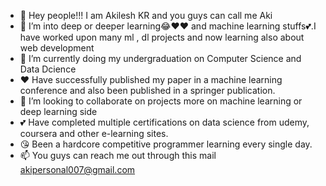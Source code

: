 - 👋 Hey people!!! I am Akilesh KR and you guys can call me Aki
- 👀 I’m into deep or deeper learning😂❤❤ and machine learning stuffs💕.I have worked upon many ml , dl projects and now learning also about web development
- 🌱 I’m currently doing my undergraduation on Computer Science and Data Dcience
- ❤️ Have successfully published my paper in a machine learning conference and also been published in a springer publication.
- 💞️ I’m looking to collaborate on projects more on machine learning or deep learning side 
- 💕 Have completed multiple certifications on data science from udemy, coursera and other e-learning sites.
- 😘 Been a hardcore competitive programmer learning every single day.
- 📫 You guys can reach me out through this mail akipersonal007@gmail.com

<!---
Aki-07/Aki-07 is a ✨ special ✨ repository because its `README.md` (this file) appears on your GitHub profile.
You can click the Preview link to take a look at your changes.
--->
